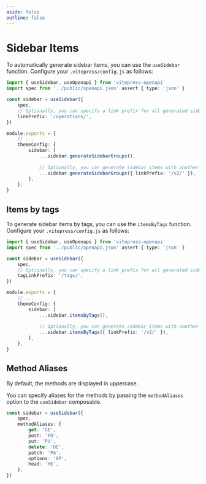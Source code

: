 ```yaml
---
aside: false
outline: false
---
```


# Sidebar Items

To automatically generate sidebar items, you can use the `useSidebar` function. Configure your `.vitepress/config.js` as follows:

```ts
import { useSidebar, useOpenapi } from 'vitepress-openapi'
import spec from '../public/openapi.json' assert { type: 'json' }

const sidebar = useSidebar({ 
    spec,
    // Optionally, you can specify a link prefix for all generated sidebar items.
    linkPrefix: '/operations/',
})

module.exports = {
    // ...
    themeConfig: {
        sidebar: [
            ...sidebar.generateSidebarGroups(),
            
            // Optionally, you can generate sidebar items with another link prefix.
            ...sidebar.generateSidebarGroups({ linkPrefix: '/v2/' }),
        ],
    },
}
```

## Items by tags

To generate sidebar items by tags, you can use the `itemsByTags` function. Configure your `.vitepress/config.js` as follows:

```ts
import { useSidebar, useOpenapi } from 'vitepress-openapi'
import spec from '../public/openapi.json' assert { type: 'json' }

const sidebar = useSidebar({ 
    spec,
    // Optionally, you can specify a link prefix for all generated sidebar items.
    tagLinkPrefix: '/tags/',
})

module.exports = {
    // ...
    themeConfig: {
        sidebar: [
            ...sidebar.itemsByTags(),
            
            // Optionally, you can generate sidebar items with another link prefix.
            ...sidebar.itemsByTags({ linkPrefix: '/v2/' }),
        ],
    },
}
```

## Method Aliases

By default, the methods are displayed in uppercase.

You can specify aliases for the methods by passing the `methodAliases` option to the `useSidebar` composable.

```ts
const sidebar = useSidebar({ 
    spec,
    methodAliases: {
        get: 'GE',
        post: 'PO',
        put: 'PU',
        delete: 'DE',
        patch: 'PA',
        options: 'OP',
        head: 'HE',
    },
})
```

